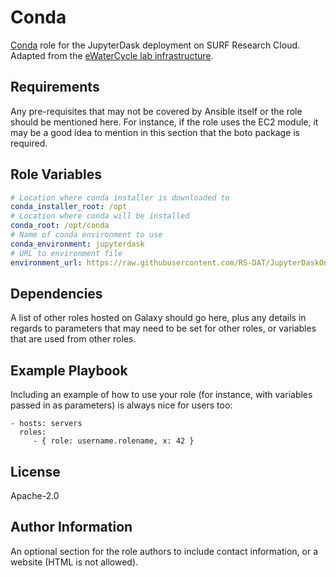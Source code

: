 Conda 
=====

[Conda](https://docs.conda.io) role for the JupyterDask deployment on SURF Research Cloud. Adapted from the [eWaterCycle lab infrastructure](https://github.com/eWaterCycle/infra).

Requirements
------------

Any pre-requisites that may not be covered by Ansible itself or the role should be mentioned here. For instance, if the role uses the EC2 module, it may be a good idea to mention in this section that the boto package is required.

Role Variables
--------------

```yaml
# Location where conda installer is downloaded to
conda_installer_root: /opt
# Location where conda will be installed
conda_root: /opt/conda
# Name of conda environment to use
conda_environment: jupyterdask
# URL to environment file
environment_url: https://raw.githubusercontent.com/RS-DAT/JupyterDaskOnSRC/environment-from-link/environment.yml
```

Dependencies
------------

A list of other roles hosted on Galaxy should go here, plus any details in regards to parameters that may need to be set for other roles, or variables that are used from other roles.

Example Playbook
----------------

Including an example of how to use your role (for instance, with variables passed in as parameters) is always nice for users too:

    - hosts: servers
      roles:
         - { role: username.rolename, x: 42 }

License
-------

Apache-2.0

Author Information
------------------

An optional section for the role authors to include contact information, or a website (HTML is not allowed).
